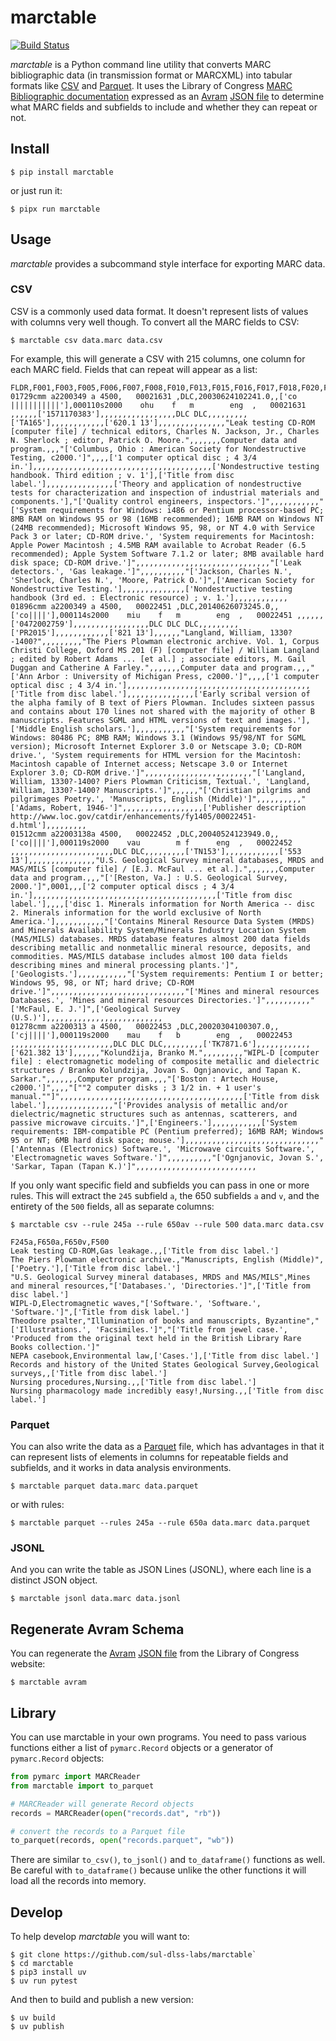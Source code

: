 # marctable

[![Build Status](https://github.com/edsu/marctable/actions/workflows/test.yml/badge.svg)](https://github.com/edsu/marctable/actions/workflows/test.yml)

*marctable* is a Python command line utility that converts MARC bibliographic data (in transmission format or MARCXML) into tabular formats like [CSV] and [Parquet]. It uses the Library of Congress [MARC Bibliographic documentation] expressed as an [Avram] [JSON file] to determine what MARC fields and subfields to include and whether they can repeat or not.

## Install

```
$ pip install marctable
```

or just run it:

```
$ pipx run marctable
```

## Usage

*marctable* provides a subcommand style interface for exporting MARC data.

### CSV

CSV is a commonly used data format. It doesn't represent lists of values with columns very well though. To convert all the MARC fields to CSV:

```
$ marctable csv data.marc data.csv
```

For example, this will generate a CSV with 215 columns, one column for each MARC field. Fields that can repeat will appear as a list:

```csv
FLDR,F001,F003,F005,F006,F007,F008,F010,F013,F015,F016,F017,F018,F020,F022,F023,F024,F025,F026,F027,F028,F030,F031,F032,F033,F034,F035,F036,F037,F038,F040,F041,F042,F043,F044,F045,F046,F047,F048,F050,F051,F052,F055,F060,F061,F066,F070,F071,F072,F074,F080,F082,F083,F084,F085,F086,F088,F100,F110,F111,F130,F210,F222,F240,F242,F243,F245,F246,F247,F250,F251,F254,F255,F256,F257,F258,F260,F263,F264,F270,F300,F306,F307,F310,F321,F334,F335,F336,F337,F338,F340,F341,F342,F343,F344,F345,F346,F347,F348,F351,F352,F353,F355,F357,F361,F362,F363,F365,F366,F370,F377,F380,F381,F382,F383,F384,F385,F386,F387,F388,F490,F500,F501,F502,F504,F505,F506,F507,F508,F510,F511,F513,F514,F515,F516,F518,F520,F521,F522,F524,F525,F526,F530,F532,F533,F534,F535,F536,F538,F540,F541,F542,F544,F545,F546,F547,F550,F552,F555,F556,F561,F562,F563,F565,F567,F580,F581,F583,F584,F585,F586,F588,F600,F610,F611,F630,F647,F648,F650,F651,F653,F654,F655,F656,F657,F658,F662,F688,F700,F710,F711,F720,F730,F740,F751,F752,F753,F754,F758,F788,F800,F810,F811,F830,F850,F852,F856,F857,F880,F881,F882,F883,F884,F885,F886,F887
01729cmm a2200349 a 4500,   00021631 ,DLC,20030624102241.0,,['co |||||||||||'],000110s2000    ohu    f   m        eng  ,   00021631 ,,,,,,['1571170383'],,,,,,,,,,,,,,,,,DLC DLC,,,,,,,,,['TA165'],,,,,,,,,,,,['620.1 13'],,,,,,,,,,,,,,,"Leak testing CD-ROM [computer file] / technical editors, Charles N. Jackson, Jr., Charles N. Sherlock ; editor, Patrick O. Moore.",,,,,,,Computer data and program.,,,"['Columbus, Ohio : American Society for Nondestructive Testing, c2000.']",,,,['1 computer optical disc ; 4 3/4 in.'],,,,,,,,,,,,,,,,,,,,,,,,,,,,,,,,,,,,,,,,['Nondestructive testing handbook. Third edition ; v. 1'],['Title from disc label.'],,,,,,,,,,,,,,,['Theory and application of nondestructive tests for characterization and inspection of industrial materials and components.'],"['Quality control engineers, inspectors.']",,,,,,,,,,,"['System requirements for Windows: i486 or Pentium processor-based PC; 8MB RAM on Windows 95 or 98 (16MB recommended); 16MB RAM on Windows NT (24MB recommended); Microsoft Windows 95, 98, or NT 4.0 with Service Pack 3 or later; CD-ROM drive.', 'System requirements for Macintosh: Apple Power Macintosh ; 4.5MB RAM available to Acrobat Reader (6.5 recommended); Apple System Software 7.1.2 or later; 8MB available hard disk space; CD-ROM drive.']",,,,,,,,,,,,,,,,,,,,,,,,,,,,,,"['Leak detectors.', 'Gas leakage.']",,,,,,,,,,"['Jackson, Charles N.', 'Sherlock, Charles N.', 'Moore, Patrick O.']",['American Society for Nondestructive Testing.'],,,,,,,,,,,,,,['Nondestructive testing handbook (3rd ed. : Electronic resource) ; v. 1.'],,,,,,,,,,,,
01896cmm a2200349 a 4500,   00022451 ,DLC,20140626073245.0,,['co||||'],000114s2000    miu    f   m        eng  ,   00022451 ,,,,,,['0472002759'],,,,,,,,,,,,,,,,,DLC DLC DLC,,,,,,,,,['PR2015'],,,,,,,,,,,,['821 13'],,,,,,"Langland, William, 1330?-1400?",,,,,,,,,"The Piers Plowman electronic archive. Vol. 1, Corpus Christi College, Oxford MS 201 (F) [computer file] / William Langland ; edited by Robert Adams ... [et al.] ; associate editors, M. Gail Duggan and Catherine A Farley.",,,,,,,Computer data and program.,,,"['Ann Arbor : University of Michigan Press, c2000.']",,,,['1 computer optical disc ; 4 3/4 in.'],,,,,,,,,,,,,,,,,,,,,,,,,,,,,,,,,,,,,,,,,['Title from disc label.'],,,,,,,,,,,,,,,['Early scribal version of the alpha family of B text of Piers Plowman. Includes sixteen passus and contains about 170 lines not shared with the majority of other B manuscripts. Features SGML and HTML versions of text and images.'],['Middle English scholars.'],,,,,,,,,,,"['System requirements for Windows: 80486 PC; 8MB RAM; Windows 3.1 (Windows 95/98/NT for SGML version); Microsoft Internet Explorer 3.0 or Netscape 3.0; CD-ROM drive.', 'System requirements for HTML version for the Macintosh: Macintosh capable of Internet access; Netscape 3.0 or Internet Explorer 3.0; CD-ROM drive.']",,,,,,,,,,,,,,,,,,,,,,,,"['Langland, William, 1330?-1400? Piers Plowman Criticism, Textual.', 'Langland, William, 1330?-1400? Manuscripts.']",,,,,,"['Christian pilgrims and pilgrimages Poetry.', 'Manuscripts, English (Middle)']",,,,,,,,,,"['Adams, Robert, 1946-']",,,,,,,,,,,,,,,,,,['Publisher description http://www.loc.gov/catdir/enhancements/fy1405/00022451-d.html'],,,,,,,,,
01512cmm a22003138a 4500,   00022452 ,DLC,20040524123949.0,,['co||||'],000119s2000    vau        m f      eng  ,   00022452 ,,,,,,,,,,,,,,,,,,,,,,,DLC DLC,,,,,,,,,['TN153'],,,,,,,,,,,,['553 13'],,,,,,,,,,,,,,,"U.S. Geological Survey mineral databases, MRDS and MAS/MILS [computer file] / [E.J. McFaul ... et al.].",,,,,,,Computer data and program.,,,"['[Reston, Va.] : U.S. Geological Survey, 2000.']",0001,,,['2 computer optical discs ; 4 3/4 in.'],,,,,,,,,,,,,,,,,,,,,,,,,,,,,,,,,,,,,,,,,['Title from disc label.'],,,,['disc 1. Minerals information for North America -- disc 2. Minerals information for the world exclusive of North America.'],,,,,,,,,,,"['Contains Mineral Resource Data System (MRDS) and Minerals Availability System/Minerals Industry Location System (MAS/MILS) databases. MRDS database features almost 200 data fields describing metallic and nonmetallic mineral resource, deposits, and commodities. MAS/MILS database includes almost 100 data fields describing mines and mineral processing plants.']",['Geologists.'],,,,,,,,,,,"['System requirements: Pentium I or better; Windows 95, 98, or NT; hard drive; CD-ROM drive.']",,,,,,,,,,,,,,,,,,,,,,,,,,,,,,"['Mines and mineral resources Databases.', 'Mines and mineral resources Directories.']",,,,,,,,,,"['McFaul, E. J.']",['Geological Survey (U.S.)'],,,,,,,,,,,,,,,,,,,,,,,,,,
01278cmm a2200313 a 4500,   00022453 ,DLC,20020304100307.0,,['cj||||'],000119s2000    mau    f   b        eng  ,   00022453 ,,,,,,,,,,,,,,,,,,,,,,,DLC DLC DLC,,,,,,,,,['TK7871.6'],,,,,,,,,,,,['621.382 13'],,,,,,"Kolundžija, Branko M.",,,,,,,,,"WIPL-D [computer file] : electromagnetic modeling of composite metallic and dielectric structures / Branko Kolundzija, Jovan S. Ognjanovic, and Tapan K. Sarkar.",,,,,,,Computer program.,,,"['Boston : Artech House, c2000.']",,,,"[""2 computer disks ; 3 1/2 in. + 1 user's manual.""]",,,,,,,,,,,,,,,,,,,,,,,,,,,,,,,,,,,,,,,,,['Title from disk label.'],,,,,,,,,,,,,,,"['Provides analysis of metallic and/or dielectric/magnetic structures such as antennas, scatterers, and passive microwave circuits.']",['Engineers.'],,,,,,,,,,,['System requirements: IBM-compatible PC (Pentium preferred); 16MB RAM; Windows 95 or NT; 6MB hard disk space; mouse.'],,,,,,,,,,,,,,,,,,,,,,,,,,,,,,"['Antennas (Electronics) Software.', 'Microwave circuits Software.', 'Electromagnetic waves Software.']",,,,,,,,,,"['Ognjanovic, Jovan S.', 'Sarkar, Tapan (Tapan K.)']",,,,,,,,,,,,,,,,,,,,,,,,,,,
```

If you only want specific field and subfields you can pass in one or more rules. This will extract the `245` subfield `a`, the 650 subfields `a` and `v`, and the entirety of the  `500` fields, all as separate columns:

```
$ marctable csv --rule 245a --rule 650av --rule 500 data.marc data.csv 
```

```csv
F245a,F650a,F650v,F500
Leak testing CD-ROM,Gas leakage.,,['Title from disc label.']
The Piers Plowman electronic archive.,"Manuscripts, English (Middle)",['Poetry.'],['Title from disc label.']
"U.S. Geological Survey mineral databases, MRDS and MAS/MILS",Mines and mineral resources,"['Databases.', 'Directories.']",['Title from disc label.']
WIPL-D,Electromagnetic waves,"['Software.', 'Software.', 'Software.']",['Title from disk label.']
Theodore psalter,"Illumination of books and manuscripts, Byzantine","['Illustrations.', 'Facsimiles.']","['Title from jewel case.', 'Produced from the original text held in the British Library Rare Books collection.']"
NEPA casebook,Environmental law,['Cases.'],['Title from disc label.']
Records and history of the United States Geological Survey,Geological surveys,,['Title from disc label.']
Nursing procedures,Nursing.,,['Title from disc label.']
Nursing pharmacology made incredibly easy!,Nursing.,,['Title from disc label.']
```

### Parquet

You can also write the data as a [Parquet] file, which has advantages in that it can represent lists of elements in columns for repeatable fields and subfields, and it works in data analysis environments.

```
$ marctable parquet data.marc data.parquet
```

or with rules:

```
$ marctable parquet --rules 245a --rule 650a data.marc data.parquet
```

### JSONL

And you can write the table as JSON Lines (JSONL), where each line is a distinct JSON object.

```
$ marctable jsonl data.marc data.jsonl
```

## Regenerate Avram Schema

You can regenerate the [Avram] [JSON file] from the Library of Congress website:

```
$ marctable avram
```

## Library

You can use marctable in your own programs. You need to pass various functions either a list of `pymarc.Record` objects or a generator of `pymarc.Record` objects:

```python
from pymarc import MARCReader
from marctable import to_parquet

# MARCReader will generate Record objects
records = MARCReader(open("records.dat", "rb"))

# convert the records to a Parquet file
to_parquet(records, open("records.parquet", "wb"))
```

There are similar `to_csv()`, `to_jsonl()` and `to_dataframe()` functions as well. Be careful with `to_dataframe()` because unlike the other functions it will load all the records into memory.

## Develop

To help develop *marctable* you will want to:

```
$ git clone https://github.com/sul-dlss-labs/marctable`
$ cd marctable
$ pip3 install uv
$ uv run pytest
```

And then to build and publish a new version:

```
$ uv build
$ uv publish
```

[MARC Bibliographic documentation]: https://www.loc.gov/marc/bibliographic/
[Avram]: https://format.gbv.de/schema/avram/specification
[JSON file]: https://github.com/edsu/marctable/blob/main/marctable/marc.json
[Parquet]: https://en.wikipedia.org/wiki/Apache_Parquet
[CSV]: https://en.wikipedia.org/wiki/Comma-separated_values
